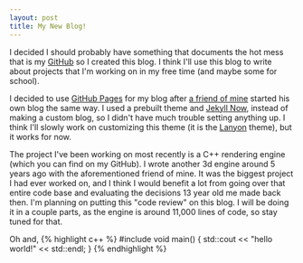 ```yaml
---
layout: post
title: My New Blog!
---
```

I decided I should probably have something that documents the hot mess that is my [GitHub](https://github.com/) so I created this blog. I think I'll use this blog to write about projects that I'm working on in my free time (and maybe some for school). 

I decided to use [GitHub Pages](https://pages.github.com/) for my blog after [a friend of mine](https://dagronlund.github.io) started his own blog the same way. I used a prebuilt theme and [Jekyll Now](https://github.com/barryclark/jekyll-now), instead of making a custom blog, so I didn't have much trouble setting anything up. I think I'll slowly work on customizing this theme (it is the [Lanyon](https://github.com/poole/lanyon) theme), but it works for now. 

The project I've been working on most recently is a C++ rendering engine (which you can find on my GitHub). I wrote another 3d engine around 5 years ago with the aforementioned friend of mine. It was the biggest project I had ever worked on, and I think I would benefit a lot from going over that entire code base and evaluating the decisions 13 year old me made back then. I'm planning on putting this "code review" on this blog. I will be doing it in a couple parts, as the engine is around 11,000 lines of code, so stay tuned for that.

Oh and,
{% highlight c++ %}
#include <iostream>
void main() {
	std::cout << "hello world!" << std::endl;
}
{% endhighlight %}
